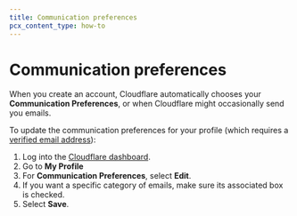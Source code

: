 ```yaml
---
title: Communication preferences
pcx_content_type: how-to
---
```


# Communication preferences

When you create an account, Cloudflare automatically chooses your **Communication Preferences**, or when Cloudflare might occasionally send you emails.

To update the communication preferences for your profile (which requires a [verified email address](/fundamentals/setup/account-setup/verify-email-address/)):

1. Log into the [Cloudflare dashboard](https://dash.cloudflare.com).
2. Go to **My Profile**
3. For **Communication Preferences**, select **Edit**.
4. If you want a specific category of emails, make sure its associated box is checked.
5. Select **Save**.